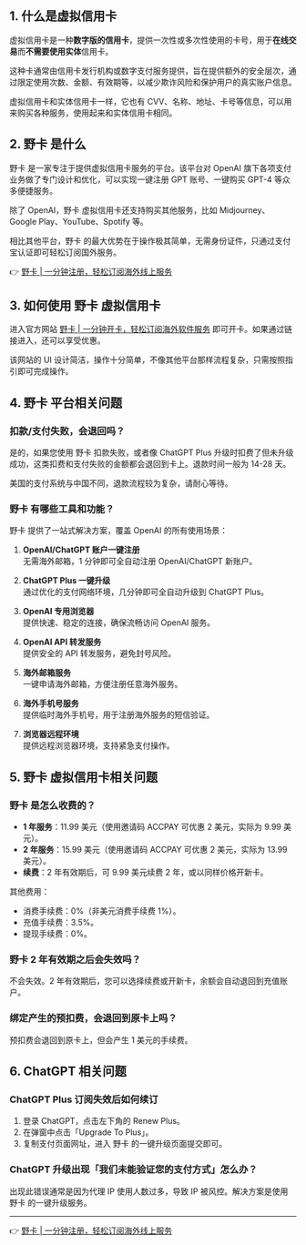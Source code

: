 ## 1. 什么是虚拟信用卡

虚拟信用卡是一种**数字版的信用卡**，提供一次性或多次性使用的卡号，用于**在线交易**而**不需要使用实体**信用卡。

这种卡通常由信用卡发行机构或数字支付服务提供，旨在提供额外的安全层次，通过限定使用次数、金额、有效期等，以减少欺诈风险和保护用户的真实账户信息。

虚拟信用卡和实体信用卡一样，它也有 CVV、名称、地址、卡号等信息，可以用来购买各种服务，使用起来和实体信用卡相同。

## 2. 野卡 是什么

野卡 是一家专注于提供虚拟信用卡服务的平台。该平台对 OpenAI 旗下各项支付业务做了专门设计和优化，可以实现一键注册 GPT 账号、一键购买 GPT-4 等众多便捷服务。

除了 OpenAI，野卡 虚拟信用卡还支持购买其他服务，比如 Midjourney、Google Play、YouTube、Spotify 等。

相比其他平台，野卡 的最大优势在于操作极其简单，无需身份证件，只通过支付宝认证即可轻松订阅国外服务。

👉 [野卡 | 一分钟注册，轻松订阅海外线上服务](https://bit.ly/bewildcard)

## 3. 如何使用 野卡 虚拟信用卡

进入官方网站 [野卡 | 一分钟开卡，轻松订阅海外软件服务](https://bit.ly/bewildcard) 即可开卡。如果通过链接进入，还可以享受优惠。

该网站的 UI 设计简洁，操作十分简单，不像其他平台那样流程复杂，只需按照指引即可完成操作。

## 4. 野卡 平台相关问题

### 扣款/支付失败，会退回吗？

是的，如果您使用 野卡 扣款失败，或者像 ChatGPT Plus 升级时扣费了但未升级成功，这类扣费和支付失败的金额都会退回到卡上。退款时间一般为 14-28 天。

美国的支付系统与中国不同，退款流程较为复杂，请耐心等待。

### 野卡 有哪些工具和功能？

野卡 提供了一站式解决方案，覆盖 OpenAI 的所有使用场景：

1. **OpenAI/ChatGPT 账户一键注册**  
   无需海外邮箱，1 分钟即可全自动注册 OpenAI/ChatGPT 新账户。

2. **ChatGPT Plus 一键升级**  
   通过优化的支付网络环境，几分钟即可全自动升级到 ChatGPT Plus。

3. **OpenAI 专用浏览器**  
   提供快速、稳定的连接，确保流畅访问 OpenAI 服务。

4. **OpenAI API 转发服务**  
   提供安全的 API 转发服务，避免封号风险。

5. **海外邮箱服务**  
   一键申请海外邮箱，方便注册任意海外服务。

6. **海外手机号服务**  
   提供临时海外手机号，用于注册海外服务的短信验证。

7. **浏览器远程环境**  
   提供远程浏览器环境，支持紧急支付操作。

## 5. 野卡 虚拟信用卡相关问题

### 野卡 是怎么收费的？

- **1 年服务**：11.99 美元（使用邀请码 ACCPAY 可优惠 2 美元，实际为 9.99 美元）。  
- **2 年服务**：15.99 美元（使用邀请码 ACCPAY 可优惠 2 美元，实际为 13.99 美元）。  
- **续费**：2 年有效期后，可 9.99 美元续费 2 年，或以同样价格开新卡。

其他费用：
- 消费手续费：0%（非美元消费手续费 1%）。
- 充值手续费：3.5%。
- 提现手续费：0%。

### 野卡 2 年有效期之后会失效吗？

不会失效。2 年有效期后，您可以选择续费或开新卡，余额会自动退回到充值账户。

### 绑定产生的预扣费，会退回到原卡上吗？

预扣费会退回到原卡上，但会产生 1 美元的手续费。

## 6. ChatGPT 相关问题

### ChatGPT Plus 订阅失效后如何续订

1. 登录 ChatGPT，点击左下角的 Renew Plus。
2. 在弹窗中点击「Upgrade To Plus」。
3. 复制支付页面网址，进入 野卡 的一键升级页面提交即可。

### ChatGPT 升级出现「我们未能验证您的支付方式」怎么办？

出现此错误通常是因为代理 IP 使用人数过多，导致 IP 被风控。解决方案是使用 野卡 的一键升级服务。

---

👉 [野卡 | 一分钟注册，轻松订阅海外线上服务](https://bit.ly/bewildcard)